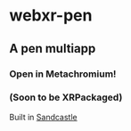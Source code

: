 # webxr-pen

## A pen multiapp

### Open in Metachromium!

### (Soon to be XRPackaged)

Built in [Sandcastle](https://github.com/plutovr/sandcastle/)
